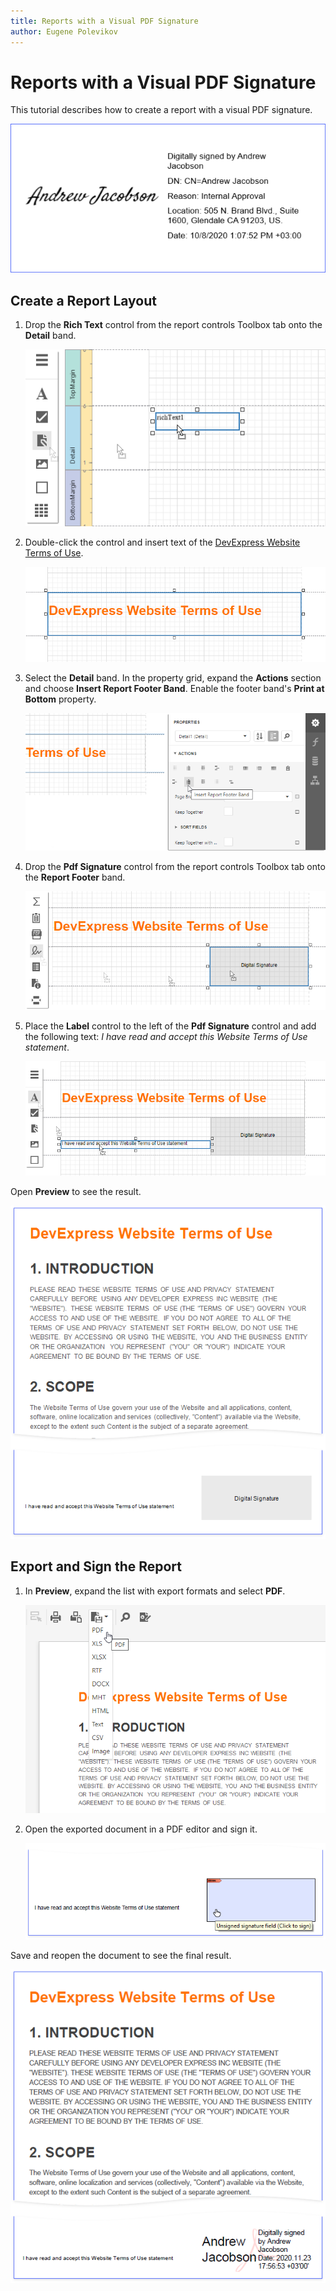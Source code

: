 ```yaml
---
title: Reports with a Visual PDF Signature
author: Eugene Polevikov
---
```

# Reports with a Visual PDF Signature

This tutorial describes how to create a report with a visual PDF signature.

![](../../../images/pdf-signature-report-result-after-sign-lower.png)

## Create a Report Layout

1. Drop the **Rich Text** control from the report controls Toolbox tab onto the **Detail** band.

    ![](../../../images/pdf-signature-report-drop-rich-text.png)

2. Double-click the control and insert text of the [DevExpress Website Terms of Use](https://www.devexpress.com/aboutus/legal.xml).

    ![](../../../images/pdf-signature-report-add-data-to-rich-text.png)

3. Select the **Detail** band. In the property grid, expand the **Actions** section and choose **Insert Report Footer Band**. Enable the footer band's **Print at Bottom** property.

    ![](../../../images/pdf-signature-report-add-report-footer.png)

4. Drop the **Pdf Signature** control from the report controls Toolbox tab onto the **Report Footer** band.

    ![](../../../images/pdf-signature-report-add-pdf-signature.png)

5. Place the **Label** control to the left of the **Pdf Signature** control and add the following text: _I have read and accept this Website Terms of Use statement_.

    ![](../../../images/pdf-signature-report-add-xr-label-and-line.png)

Open **Preview** to see the result.

![](../../../images/pdf-signature-report-result-before-sign.png)

## Export and Sign the Report

1. In **Preview**, expand the list with export formats and select **PDF**.

    ![](../../../images/pdf-signature-report-sign-1.png)

2. Open the exported document in a PDF editor and sign it.

    ![](../../../images/pdf-signature-report-sign-2.png)

Save and reopen the document to see the final result.

![](../../../images/pdf-signature-report-result-after-sign.png)